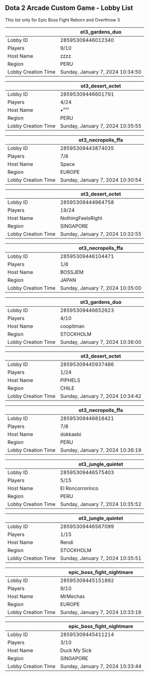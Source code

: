 ## Dota 2 Arcade Custom Game - Lobby List

This list only for Epic Boss Fight Reborn and Overthrow 3

|  | ot3_gardens_duo |
| ------ | ------ |
| Lobby ID | 28595309446012340 |
| Players | 9/10 |
| Host Name | zzzz |
| Region | PERU |
| Lobby Creation Time | Sunday, January 7, 2024 10:34:50 |


|  | ot3_desert_octet |
| ------ | ------ |
| Lobby ID | 28595309446601791 |
| Players | 4/24 |
| Host Name | •⁷⁷⁷ |
| Region | PERU |
| Lobby Creation Time | Sunday, January 7, 2024 10:35:55 |


|  | ot3_necropolis_ffa |
| ------ | ------ |
| Lobby ID | 28595309443874035 |
| Players | 7/8 |
| Host Name | Space |
| Region | EUROPE |
| Lobby Creation Time | Sunday, January 7, 2024 10:30:54 |


|  | ot3_desert_octet |
| ------ | ------ |
| Lobby ID | 28595309444964758 |
| Players | 19/24 |
| Host Name | NothingFeelsRight |
| Region | SINGAPORE |
| Lobby Creation Time | Sunday, January 7, 2024 10:32:55 |


|  | ot3_necropolis_ffa |
| ------ | ------ |
| Lobby ID | 28595309446104471 |
| Players | 1/8 |
| Host Name | BOSSJEM |
| Region | JAPAN |
| Lobby Creation Time | Sunday, January 7, 2024 10:35:00 |


|  | ot3_gardens_duo |
| ------ | ------ |
| Lobby ID | 28595309446652623 |
| Players | 4/10 |
| Host Name | coopitman |
| Region | STOCKHOLM |
| Lobby Creation Time | Sunday, January 7, 2024 10:36:00 |


|  | ot3_desert_octet |
| ------ | ------ |
| Lobby ID | 28595309445937486 |
| Players | 1/24 |
| Host Name | PIPHELS |
| Region | CHILE |
| Lobby Creation Time | Sunday, January 7, 2024 10:34:42 |


|  | ot3_necropolis_ffa |
| ------ | ------ |
| Lobby ID | 28595309446816421 |
| Players | 7/8 |
| Host Name | dokkaebi |
| Region | PERU |
| Lobby Creation Time | Sunday, January 7, 2024 10:36:19 |


|  | ot3_jungle_quintet |
| ------ | ------ |
| Lobby ID | 28595309446575403 |
| Players | 5/15 |
| Host Name | El Roncorrorinco |
| Region | PERU |
| Lobby Creation Time | Sunday, January 7, 2024 10:35:52 |


|  | ot3_jungle_quintet |
| ------ | ------ |
| Lobby ID | 28595309446567099 |
| Players | 1/15 |
| Host Name | Rendi |
| Region | STOCKHOLM |
| Lobby Creation Time | Sunday, January 7, 2024 10:35:51 |


|  | epic_boss_fight_nightmare |
| ------ | ------ |
| Lobby ID | 28595309445151892 |
| Players | 9/10 |
| Host Name | MrMechas |
| Region | EUROPE |
| Lobby Creation Time | Sunday, January 7, 2024 10:33:16 |


|  | epic_boss_fight_nightmare |
| ------ | ------ |
| Lobby ID | 28595309445411214 |
| Players | 3/10 |
| Host Name | Duck My Sick |
| Region | SINGAPORE |
| Lobby Creation Time | Sunday, January 7, 2024 10:33:44 |


